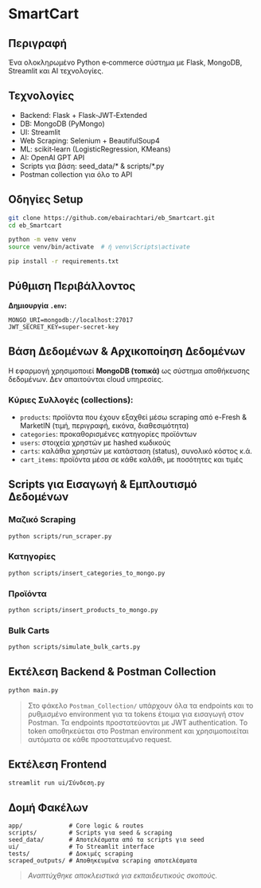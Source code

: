 # SmartCart

## Περιγραφή
Ένα ολοκληρωμένο Python e‑commerce σύστημα με Flask, MongoDB, Streamlit και AI τεχνολογίες.

## Τεχνολογίες
- Backend: Flask + Flask‑JWT‑Extended
- DB: MongoDB (PyMongo)
- UI: Streamlit
- Web Scraping: Selenium + BeautifulSoup4
- ML: scikit‑learn (LogisticRegression, KMeans)
- AI: OpenAI GPT API
- Scripts για βάση: seed_data/* & scripts/*.py
- Postman collection για όλο το API

## Οδηγίες Setup

```bash
git clone https://github.com/ebairachtari/eb_Smartcart.git
cd eb_Smartcart

python -m venv venv
source venv/bin/activate  # ή venv\Scripts\activate

pip install -r requirements.txt
````

## Ρύθμιση Περιβάλλοντος

**Δημιουργία `.env`:**

```env
MONGO_URI=mongodb://localhost:27017
JWT_SECRET_KEY=super-secret-key
```

## Βάση Δεδομένων & Αρχικοποίηση Δεδομένων

Η εφαρμογή χρησιμοποιεί **MongoDB (τοπικά)** ως σύστημα αποθήκευσης δεδομένων. Δεν απαιτούνται cloud υπηρεσίες.

### Κύριες Συλλογές (collections):
- `products`: προϊόντα που έχουν εξαχθεί μέσω scraping από e-Fresh & MarketIN (τιμή, περιγραφή, εικόνα, διαθεσιμότητα)
- `categories`: προκαθορισμένες κατηγορίες προϊόντων
- `users`: στοιχεία χρηστών με hashed κωδικούς
- `carts`: καλάθια χρηστών με κατάσταση (status), συνολικό κόστος κ.ά.
- `cart_items`: προϊόντα μέσα σε κάθε καλάθι, με ποσότητες και τιμές

## Scripts για Εισαγωγή & Εμπλουτισμό Δεδομένων

### Μαζικό Scraping
```bash
python scripts/run_scraper.py
```

### Κατηγορίες
```bash
python scripts/insert_categories_to_mongo.py
```

### Προϊόντα
```bash
python scripts/insert_products_to_mongo.py
```

### Bulk Carts
```bash
python scripts/simulate_bulk_carts.py
```

## Εκτέλεση Backend & Postman Collection

```bash
python main.py       
```

> Στο φάκελο `Postman_Collection/` υπάρχουν όλα τα endpoints και το ρυθμισμένο environment για τα tokens έτοιμα για εισαγωγή στον Postman.
> Τα endpoints προστατεύονται με JWT authentication. Το token αποθηκεύεται στο Postman environment και χρησιμοποιείται αυτόματα σε κάθε προστατευμένο request.


## Εκτέλεση Frontend

```bash
streamlit run ui/Σύνδεση.py  
```

## Δομή Φακέλων

```
app/             # Core logic & routes
scripts/         # Scripts για seed & scraping
seed_data/       # Αποτελέσματα από τα scripts για seed
ui/              # Το Streamlit interface
tests/           # Δοκιμές scraping
scraped_outputs/ # Αποθηκευμένα scraping αποτελέσματα
```

>*Αναπτύχθηκε αποκλειστικά για εκπαιδευτικούς σκοπούς.*
